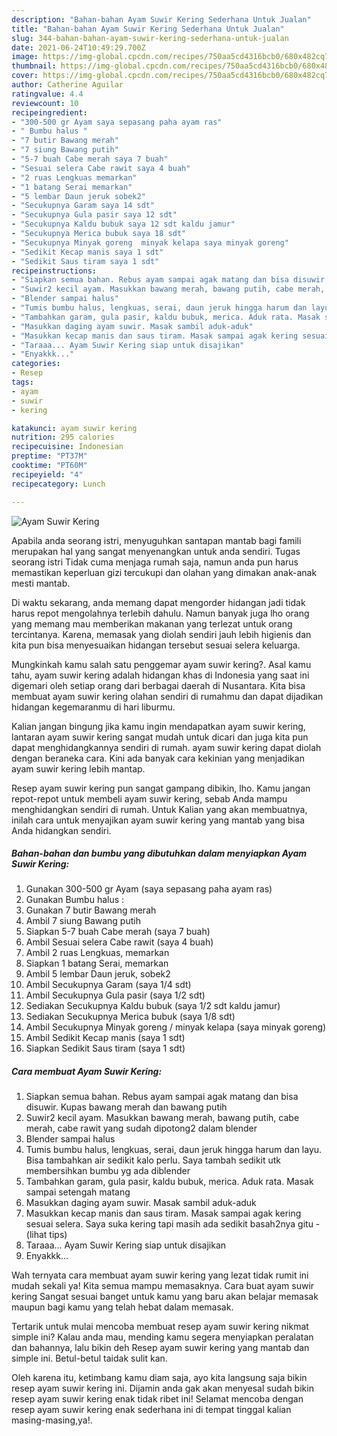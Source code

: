 ```yaml
---
description: "Bahan-bahan Ayam Suwir Kering Sederhana Untuk Jualan"
title: "Bahan-bahan Ayam Suwir Kering Sederhana Untuk Jualan"
slug: 344-bahan-bahan-ayam-suwir-kering-sederhana-untuk-jualan
date: 2021-06-24T10:49:29.700Z
image: https://img-global.cpcdn.com/recipes/750aa5cd4316bcb0/680x482cq70/ayam-suwir-kering-foto-resep-utama.jpg
thumbnail: https://img-global.cpcdn.com/recipes/750aa5cd4316bcb0/680x482cq70/ayam-suwir-kering-foto-resep-utama.jpg
cover: https://img-global.cpcdn.com/recipes/750aa5cd4316bcb0/680x482cq70/ayam-suwir-kering-foto-resep-utama.jpg
author: Catherine Aguilar
ratingvalue: 4.4
reviewcount: 10
recipeingredient:
- "300-500 gr Ayam saya sepasang paha ayam ras"
- " Bumbu halus "
- "7 butir Bawang merah"
- "7 siung Bawang putih"
- "5-7 buah Cabe merah saya 7 buah"
- "Sesuai selera Cabe rawit saya 4 buah"
- "2 ruas Lengkuas memarkan"
- "1 batang Serai memarkan"
- "5 lembar Daun jeruk sobek2"
- "Secukupnya Garam saya 14 sdt"
- "Secukupnya Gula pasir saya 12 sdt"
- "Secukupnya Kaldu bubuk saya 12 sdt kaldu jamur"
- "Secukupnya Merica bubuk saya 18 sdt"
- "Secukupnya Minyak goreng  minyak kelapa saya minyak goreng"
- "Sedikit Kecap manis saya 1 sdt"
- "Sedikit Saus tiram saya 1 sdt"
recipeinstructions:
- "Siapkan semua bahan. Rebus ayam sampai agak matang dan bisa disuwir. Kupas bawang merah dan bawang putih"
- "Suwir2 kecil ayam. Masukkan bawang merah, bawang putih, cabe merah, cabe rawit yang sudah dipotong2 dalam blender"
- "Blender sampai halus"
- "Tumis bumbu halus, lengkuas, serai, daun jeruk hingga harum dan layu. Bisa tambahkan air sedikit kalo perlu. Saya tambah sedikit utk membersihkan bumbu yg ada diblender"
- "Tambahkan garam, gula pasir, kaldu bubuk, merica. Aduk rata. Masak sampai setengah matang"
- "Masukkan daging ayam suwir. Masak sambil aduk-aduk"
- "Masukkan kecap manis dan saus tiram. Masak sampai agak kering sesuai selera. Saya suka kering tapi masih ada sedikit basah2nya gitu           (lihat tips)"
- "Taraaa... Ayam Suwir Kering siap untuk disajikan"
- "Enyakkk..."
categories:
- Resep
tags:
- ayam
- suwir
- kering

katakunci: ayam suwir kering 
nutrition: 295 calories
recipecuisine: Indonesian
preptime: "PT37M"
cooktime: "PT60M"
recipeyield: "4"
recipecategory: Lunch

---
```



![Ayam Suwir Kering](https://img-global.cpcdn.com/recipes/750aa5cd4316bcb0/680x482cq70/ayam-suwir-kering-foto-resep-utama.jpg)

Apabila anda seorang istri, menyuguhkan santapan mantab bagi famili merupakan hal yang sangat menyenangkan untuk anda sendiri. Tugas seorang istri Tidak cuma menjaga rumah saja, namun anda pun harus memastikan keperluan gizi tercukupi dan olahan yang dimakan anak-anak mesti mantab.

Di waktu  sekarang, anda memang dapat mengorder hidangan jadi tidak harus repot mengolahnya terlebih dahulu. Namun banyak juga lho orang yang memang mau memberikan makanan yang terlezat untuk orang tercintanya. Karena, memasak yang diolah sendiri jauh lebih higienis dan kita pun bisa menyesuaikan hidangan tersebut sesuai selera keluarga. 



Mungkinkah kamu salah satu penggemar ayam suwir kering?. Asal kamu tahu, ayam suwir kering adalah hidangan khas di Indonesia yang saat ini digemari oleh setiap orang dari berbagai daerah di Nusantara. Kita bisa membuat ayam suwir kering olahan sendiri di rumahmu dan dapat dijadikan hidangan kegemaranmu di hari liburmu.

Kalian jangan bingung jika kamu ingin mendapatkan ayam suwir kering, lantaran ayam suwir kering sangat mudah untuk dicari dan juga kita pun dapat menghidangkannya sendiri di rumah. ayam suwir kering dapat diolah dengan beraneka cara. Kini ada banyak cara kekinian yang menjadikan ayam suwir kering lebih mantap.

Resep ayam suwir kering pun sangat gampang dibikin, lho. Kamu jangan repot-repot untuk membeli ayam suwir kering, sebab Anda mampu menghidangkan sendiri di rumah. Untuk Kalian yang akan membuatnya, inilah cara untuk menyajikan ayam suwir kering yang mantab yang bisa Anda hidangkan sendiri.

<!--inarticleads1-->

##### Bahan-bahan dan bumbu yang dibutuhkan dalam menyiapkan Ayam Suwir Kering:

1. Gunakan 300-500 gr Ayam (saya sepasang paha ayam ras)
1. Gunakan  Bumbu halus :
1. Gunakan 7 butir Bawang merah
1. Ambil 7 siung Bawang putih
1. Siapkan 5-7 buah Cabe merah (saya 7 buah)
1. Ambil Sesuai selera Cabe rawit (saya 4 buah)
1. Ambil 2 ruas Lengkuas, memarkan
1. Siapkan 1 batang Serai, memarkan
1. Ambil 5 lembar Daun jeruk, sobek2
1. Ambil Secukupnya Garam (saya 1/4 sdt)
1. Ambil Secukupnya Gula pasir (saya 1/2 sdt)
1. Sediakan Secukupnya Kaldu bubuk (saya 1/2 sdt kaldu jamur)
1. Sediakan Secukupnya Merica bubuk (saya 1/8 sdt)
1. Ambil Secukupnya Minyak goreng / minyak kelapa (saya minyak goreng)
1. Ambil Sedikit Kecap manis (saya 1 sdt)
1. Siapkan Sedikit Saus tiram (saya 1 sdt)




<!--inarticleads2-->

##### Cara membuat Ayam Suwir Kering:

1. Siapkan semua bahan. Rebus ayam sampai agak matang dan bisa disuwir. Kupas bawang merah dan bawang putih
1. Suwir2 kecil ayam. Masukkan bawang merah, bawang putih, cabe merah, cabe rawit yang sudah dipotong2 dalam blender
1. Blender sampai halus
1. Tumis bumbu halus, lengkuas, serai, daun jeruk hingga harum dan layu. Bisa tambahkan air sedikit kalo perlu. Saya tambah sedikit utk membersihkan bumbu yg ada diblender
1. Tambahkan garam, gula pasir, kaldu bubuk, merica. Aduk rata. Masak sampai setengah matang
1. Masukkan daging ayam suwir. Masak sambil aduk-aduk
1. Masukkan kecap manis dan saus tiram. Masak sampai agak kering sesuai selera. Saya suka kering tapi masih ada sedikit basah2nya gitu -           (lihat tips)
1. Taraaa... Ayam Suwir Kering siap untuk disajikan
1. Enyakkk...




Wah ternyata cara membuat ayam suwir kering yang lezat tidak rumit ini mudah sekali ya! Kita semua mampu memasaknya. Cara buat ayam suwir kering Sangat sesuai banget untuk kamu yang baru akan belajar memasak maupun bagi kamu yang telah hebat dalam memasak.

Tertarik untuk mulai mencoba membuat resep ayam suwir kering nikmat simple ini? Kalau anda mau, mending kamu segera menyiapkan peralatan dan bahannya, lalu bikin deh Resep ayam suwir kering yang mantab dan simple ini. Betul-betul taidak sulit kan. 

Oleh karena itu, ketimbang kamu diam saja, ayo kita langsung saja bikin resep ayam suwir kering ini. Dijamin anda gak akan menyesal sudah bikin resep ayam suwir kering enak tidak ribet ini! Selamat mencoba dengan resep ayam suwir kering enak sederhana ini di tempat tinggal kalian masing-masing,ya!.

